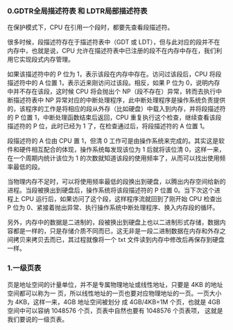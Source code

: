 ### 0.GDTR全局描述符表 和 LDTR局部描述符表 
在保护模式下，CPU 在引用一个段时，都要先查看段描述符。

很多时候，段描述符存在于描述符表中（GDT 或 LDT），但与此对应的段并不在内存中，也就是说，CPU 允许在描述符表中已注册的段不在内存中存在，我们利用它实现段式内存管理。

如果该描述符中的 P 位为 1，表示该段在内存中存在。访问过该段后，CPU 将段描述符中的 A 位置 1，表示近来刚访问过该段。相反，如果 P 位为 0，说明内存中并不存在该段，这时候 CPU 将会抛出个 NP（段不存在）异常，转而去执行中断描述符表中 NP 异常对应的中断处理程序，此中断处理程序是操作系统负责提供的，该程序的工作是将相应的段从外存（比如硬盘）中载入到内存，并将段描述符的 P 位置 1，中断处理函数结束后返回，CPU 重复执行这个检查，继续查看该段描述符的 P 位，此时已经为 1 了，在检查通过后，将段描述符的 A 位置 1。

段描述符的 A 位由 CPU 置 1，但清 0 工作可是由操作系统来完成的。其实这是软件和硬件相互配合的体现，操作系统每发现该位为 1 后就将该位清 0，这样一来，在一个周期内统计该位为 1 的次数就知道该段的使用频率了，从而可以找出使用频率最低的段。

当物理内存不足时，可以将使用频率最低的段换出到硬盘，以腾出内存空间给新的进程。当段被换出到硬盘后，操作系统将该段描述符的 P 位置 0。当下次这个进程上 CPU 运行后，如果访问了这个段，这样程序流就回到了刚开始 CPU 检查出 P 位为 0、紧接着抛出异常、执行操作系统中断处理程序、换入内存段的循环。

另外，内存中的数据是二进制的，段被换出到硬盘上也以二进制形式存储，数据内容都是一样的，只是存储介质不同而已，这无非是一段二进制数据在内存和外存之间拷贝来拷贝去而已，其过程就像将一个 txt 文件读到内存中修改后再保存到硬盘一样。

### 1.一级页表
页是地址空间的计量单位，并不是专属物理地址或线性地址，只要是 4KB 的地址空间都可以称为一
页，所以线性地址的一页也要对应物理地址的一页。一页大小为 4KB，这样一来，4GB 地址空间被划分
成 4GB/4KB=1M 个页，也就是 4GB 空间中可以容纳 1048576 个页，页表中自然也要有 1048576 个页表项，
这就是我们要说的一级页表。